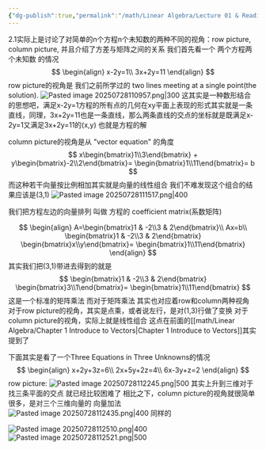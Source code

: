 ```yaml
---
{"dg-publish":true,"permalink":"/math/Linear Algebra/Lecture 01 & Reading 2.1 线性方程的几何理解与矩阵/","dgPassFrontmatter":true,"noteIcon":"","created":"2025-08-15T09:39:30.038+08:00","updated":"2025-07-28T11:25:28.134+08:00"}
---
```


2.1实际上是讨论了对简单的n个方程n个未知数的两种不同的视角：row picture, column picture, 并且介绍了方差与矩阵之间的关系
我们首先看一个 两个方程两个未知数 的情况
$$
\begin{align}
x-2y=1\\
3x+2y=11
\end{align}
$$
row picture的视角是 我们之前所学过的 two lines meeting at a single point(the solution).
![Pasted image 20250728110957.png|300](/img/user/accessory/Pasted%20image%2020250728110957.png)
这其实是一种数形结合的思想吧，满足x-2y=1方程的所有点的几何在xy平面上表现的形式其实就是一条直线，同理，3x+2y=11也是一条直线，那么两条直线的交点的坐标就是既满足x-2y=1又满足3x+2y=11的(x,y) 也就是方程的解

column picture的视角是从 "vector equation" 的角度
$$
x\begin{bmatrix}1\\3\end{bmatrix} + y\begin{bmatrix}-2\\2\end{bmatrix}=
\begin{bmatrix}1\\11\end{bmatrix}=
b
$$
而这种若干向量按比例相加其实就是向量的线性组合
我们不难发现这个组合的结果应该是(3,1)
![Pasted image 20250728111517.png|400](/img/user/accessory/Pasted%20image%2020250728111517.png)

我们把方程左边的向量排列 叫做 方程的 coefficient matrix(系数矩阵)

$$
\begin{align}
A=\begin{bmatrix}1 & -2\\3 & 2\end{bmatrix}\\
Ax=b\\
\begin{bmatrix}1 & -2\\3 & 2\end{bmatrix}
\begin{bmatrix}x\\y\end{bmatrix}=
\begin{bmatrix}1\\11\end{bmatrix}
\end{align}
$$
其实我们把(3,1)带进去得到的就是
$$
\begin{bmatrix}1 & -2\\3 & 2\end{bmatrix}
\begin{bmatrix}3\\1\end{bmatrix}=
\begin{bmatrix}1\\11\end{bmatrix}
$$
这是一个标准的矩阵乘法
而对于矩阵乘法 其实也对应着row和column两种视角
对于row picture的视角，其实是点乘，或者说左行，是对(1,3)行做了变换
对于column picture的视角，实际上就是线性组合
这点在前面的[[math/Linear Algebra/Chapter 1 Introduce to Vectors\|Chapter 1 Introduce to Vectors]]其实提到了

下面其实是看了一个Three Equations in Three Unknowns的情况
$$
\begin{align}
x+2y+3z=6\\
2x+5y+2z=4\\
6x-3y+z=2
\end{align}
$$
row picture:
![Pasted image 20250728112245.png|500](/img/user/accessory/Pasted%20image%2020250728112245.png)
其实上升到三维对于找三条平面的交点  就已经比较困难了
相比之下，column picture的视角就很简单很多，是对三个三维向量的 向量加法
![Pasted image 20250728112435.png|400](/img/user/accessory/Pasted%20image%2020250728112435.png)
同样的

![Pasted image 20250728112510.png|400](/img/user/accessory/Pasted%20image%2020250728112510.png)
![Pasted image 20250728112521.png|500](/img/user/accessory/Pasted%20image%2020250728112521.png)
